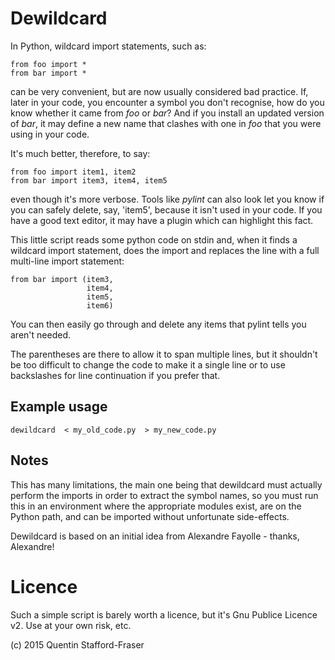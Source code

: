 # Dewildcard

In Python, wildcard import statements, such as:

    from foo import *
    from bar import *

can be very convenient, but are now usually considered bad practice.  If, later in your code, you encounter a symbol you don't recognise, how do you know whether it came from *foo* or *bar*?  And if you install an updated version of *bar*, it may define a new name that clashes with one in *foo* that you were using in your code.

It's much better, therefore, to say:

    from foo import item1, item2
    from bar import item3, item4, item5

even though it's more verbose.  Tools like *pylint* can also look let you know if you can safely delete, say, 'item5', because it isn't used in your code.  If you have a good text editor, it may have a plugin which can highlight this fact.

This little script reads some python code on stdin and, when it finds a wildcard import statement, does the import and replaces the line with a full multi-line import statement:

    from bar import (item3,
                     item4,
                     item5,
                     item6)

You can then easily go through and delete any items that pylint tells you aren't needed.

The parentheses are there to allow it to span multiple lines, but it shouldn't be too difficult to change the code to make it a single line or to use backslashes for line continuation if you prefer that.

## Example usage

    dewildcard  < my_old_code.py  > my_new_code.py

## Notes

This has many limitations, the main one being that dewildcard must actually perform the imports in order to extract the symbol names, so you must run this in an environment where the appropriate modules exist, are on the Python path, and can be imported without unfortunate side-effects.

Dewildcard is based on an initial idea from Alexandre Fayolle - thanks, Alexandre!

# Licence

Such a simple script is barely worth a licence, but it's Gnu Publice Licence v2.  Use at your own risk, etc.

(c) 2015 Quentin Stafford-Fraser



